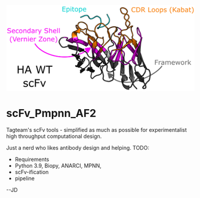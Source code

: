 ![scFv Colored by 3 regions](images/scfv_3zone_annotated.png "Graphical Abstract Intro Code")
# scFv_Pmpnn_AF2
Tagteam's scFv tools - simplified as much as possible for experimentalist high throughput computational design.

Just a nerd who likes antibody design and helping.
TODO: 
- Requirements
- Python 3.9, Biopy, ANARCI, MPNN,
- scFv-ification
- pipeline


--JD
